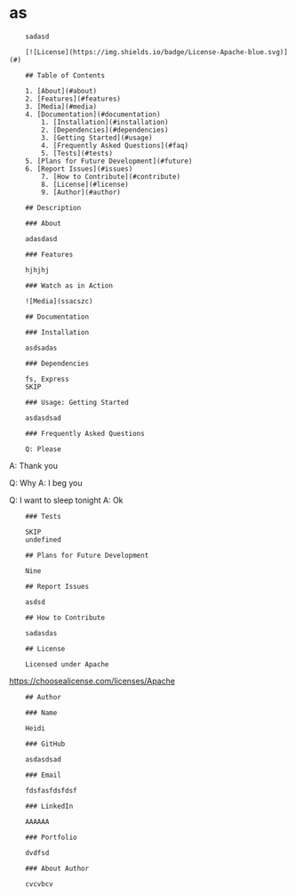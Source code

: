 # as

        sadasd

        [![License](https://img.shields.io/badge/License-Apache-blue.svg)](#) 

        ## Table of Contents

        1. [About](#about)
        2. [Features](#features)
        3. [Media](#media)
        4. [Documentation](#documentation)
            1. [Installation](#installation)
            2. [Dependencies](#dependencies)
            3. [Getting Started](#usage)
            4. [Frequently Asked Questions](#faq)
            5. [Tests](#tests)
        5. [Plans for Future Development](#future)
        6. [Report Issues](#issues)
            7. [How to Contribute](#contribute)
            8. [License](#license)
            9. [Author](#author)

        ## Description

        ### About

        adasdasd

        ### Features

        hjhjhj

        ### Watch as in Action

        ![Media](ssacszc)

        ## Documentation

        ### Installation

        asdsadas

        ### Dependencies

        fs, Express
        SKIP

        ### Usage: Getting Started

        asdasdsad

        ### Frequently Asked Questions

        Q: Please
A: Thank you

Q: Why
A: I beg you

Q: I want to sleep tonight
A: Ok

        ### Tests

        SKIP
        undefined

        ## Plans for Future Development

        Nine

        ## Report Issues

        asdsd

        ## How to Contribute

        sadasdas

        ## License

        Licensed under Apache
 https://choosealicense.com/licenses/Apache

        ## Author

        ### Name

        Heidi

        ### GitHub

        asdasdsad

        ### Email

        fdsfasfdsfdsf

        ### LinkedIn

        AAAAAA

        ### Portfolio

        dvdfsd

        ### About Author

        cvcvbcv

        